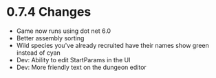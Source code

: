 # 0.7.4 Changes #

* Game now runs using dot net 6.0
* Better assembly sorting
* Wild species you've already recruited have their names show green instead of cyan
* Dev: Ability to edit StartParams in the UI
* Dev: More friendly text on the dungeon editor
